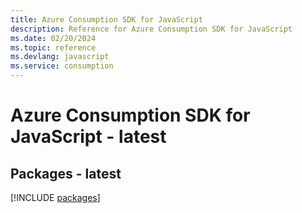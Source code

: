 ```yaml
---
title: Azure Consumption SDK for JavaScript
description: Reference for Azure Consumption SDK for JavaScript
ms.date: 02/20/2024
ms.topic: reference
ms.devlang: javascript
ms.service: consumption
---
```

# Azure Consumption SDK for JavaScript - latest
## Packages - latest
[!INCLUDE [packages](consumption-index.md)]